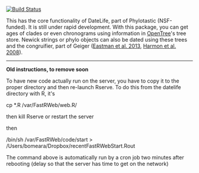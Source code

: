 [![Build Status](https://travis-ci.org/phylotastic/datelife.svg)](https://travis-ci.org/phylotastic/datelife)

This has the core functionality of DateLife, part of Phylotastic (NSF-funded). It is still under rapid development. With this package, you can get ages of clades or even chronograms using information in [OpenTree](http://opentreeoflife.org)'s tree store. Newick strings or phylo objects can also be dated using these trees and the congruifier, part of Geiger ([Eastman et al. 2013](http://onlinelibrary.wiley.com/doi/10.1111/2041-210X.12051/abstract), [Harmon et al. 2008](http://bioinformatics.oxfordjournals.org/content/24/1/129.short)).

---

**Old instructions, to remove soon**

To have new code actually run on the server, you have to copy it to the proper directory and then re-launch Rserve. To do this from the datelife directory with R, it's

cp *.R /var/FastRWeb/web.R/

then kill Rserve or restart the server

then 

/bin/sh /var/FastRWeb/code/start > /Users/bomeara/Dropbox/recentFastRWebStart.Rout

The command above is automatically run by a cron job two minutes after rebooting (delay so that the server has time to get on the network)
